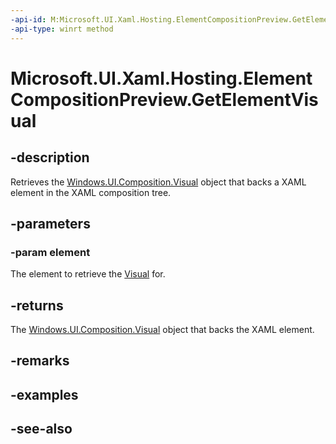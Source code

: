 ```yaml
---
-api-id: M:Microsoft.UI.Xaml.Hosting.ElementCompositionPreview.GetElementVisual(Microsoft.UI.Xaml.UIElement)
-api-type: winrt method
---
```


<!-- Method syntax
public Windows.UI.Composition.Visual GetElementVisual(Windows.UI.Xaml.UIElement element)
-->

# Microsoft.UI.Xaml.Hosting.ElementCompositionPreview.GetElementVisual

## -description
Retrieves the [Windows.UI.Composition.Visual](../microsoft.ui.composition/visual.md) object that backs a XAML element in the XAML composition tree.

## -parameters
### -param element
The element to retrieve the [Visual](../microsoft.ui.composition/visual.md) for.

## -returns
The [Windows.UI.Composition.Visual](../microsoft.ui.composition/visual.md) object that backs the XAML element.

## -remarks

## -examples

## -see-also

